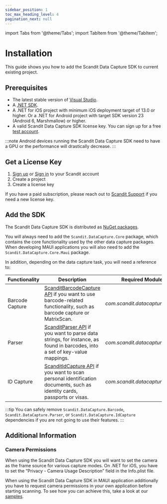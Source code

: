 ```yaml
---
sidebar_position: 1
toc_max_heading_level: 4
pagination_next: null
---
```


import Tabs from '@theme/Tabs';
import TabItem from '@theme/TabItem';

# Installation

This guide shows you how to add the Scandit Data Capture SDK to current existing project.

## Prerequisites

- The latest stable version of [Visual Studio](https://visualstudio.microsoft.com/).
- A [.NET SDK](https://dotnet.microsoft.com/en-us/download/dotnet/6.0).
- A .NET for iOS project with minimum iOS deployment target of 13.0 or higher. Or a .NET for Android project with target SDK version 23 (Android 6, Marshmallow) or higher.
- A valid Scandit Data Capture SDK license key. You can sign up for a free [test account](https://ssl.scandit.com/dashboard/sign-up?p=test&utm%5Fsource=documentation).

:::note
Android devices running the Scandit Data Capture SDK need to have a GPU or the performance will drastically decrease.
:::

## Get a License Key

1. [Sign up](https://ssl.scandit.com/dashboard/sign-up?p=test) or [Sign in](https://ssl.scandit.com/dashboard/sign-in) to your Scandit account
2. Create a project
3. Create a license key

If you have a paid subscription, please reach out to [Scandit Support](mailto:support@scandit.com) if you need a new license key.

## Add the SDK

The Scandit Data Capture SDK is distributed as [NuGet packages](https://www.nuget.org/packages?q=scandit).

You will always need to add the `Scandit.DataCapture.Core` package, which contains the core functionality used by the other data capture packages. When developing MAUI applications you will also need to add the `Scandit.DataCapture.Core.Maui` package. 

In addition, depending on the data capture task, you will need a reference to:

| Functionality | Description | Required Module(s) |
| --- | --- | --- |
| Barcode Capture | [ScanditBarcodeCapture API](https://docs.scandit.com/data-capture-sdk/dotnet.ios/barcode-capture/api.html) if you want to use barcode-related functionality, such as barcode capture or MatrixScan. | _com.scandit.datacapture:barcode_ |
| Parser | [ScanditParser API](https://docs.scandit.com/data-capture-sdk/dotnet.ios/parser/api.html) if you want to parse data strings, for instance, as found in barcodes, into a set of key-value mappings. | _com.scandit.datacapture:parser_ |
| ID Capture | [ScanditIdCapture API](https://docs.scandit.com/data-capture-sdk/dotnet.ios/id-capture/api.html) if you want to scan personal identification documents, such as identity cards, passports or visas. | _com.scandit.datacapture:id_ |

:::tip
You can safely remove `Scandit.DataCapture.Barcode`, `Scandit.DataCapture.Parser`, or `Scandit.DataCapture.IdCapture` dependencies if you are not going to use their features.
:::

## Additional Information

### Camera Permissions

When using the Scandit Data Capture SDK you will want to set the camera as the frame source for various capture modes. On .NET for iOS, you have to set the “Privacy - Camera Usage Description” field in the Info.plist file.

When using the Scandit Data Capture SDK in MAUI application additionally you have to request camera permissions in your own application before starting scanning. To see how you can achieve this, take a look at our [samples](https://github.com/Scandit/datacapture-dotnet-samples).
